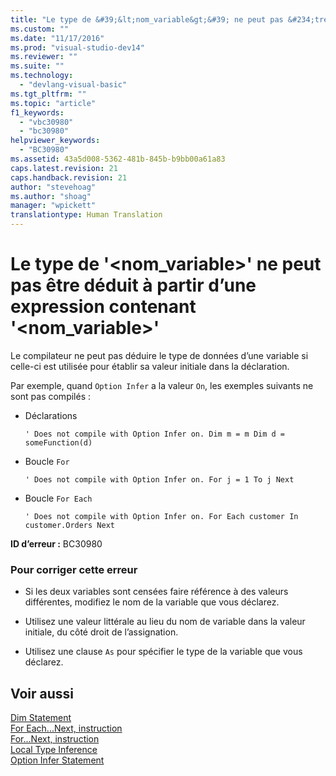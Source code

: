 ```yaml
---
title: "Le type de &#39;&lt;nom_variable&gt;&#39; ne peut pas &#234;tre d&#233;duit &#224; partir d’une expression contenant &#39;&lt;nom_variable&gt;&#39; | Microsoft Docs"
ms.custom: ""
ms.date: "11/17/2016"
ms.prod: "visual-studio-dev14"
ms.reviewer: ""
ms.suite: ""
ms.technology: 
  - "devlang-visual-basic"
ms.tgt_pltfrm: ""
ms.topic: "article"
f1_keywords: 
  - "vbc30980"
  - "bc30980"
helpviewer_keywords: 
  - "BC30980"
ms.assetid: 43a5d008-5362-481b-845b-b9bb00a61a83
caps.latest.revision: 21
caps.handback.revision: 21
author: "stevehoag"
ms.author: "shoag"
manager: "wpickett"
translationtype: Human Translation
---
```

# Le type de &#39;&lt;nom_variable&gt;&#39; ne peut pas &#234;tre d&#233;duit &#224; partir d’une expression contenant &#39;&lt;nom_variable&gt;&#39;
Le compilateur ne peut pas déduire le type de données d’une variable si celle\-ci est utilisée pour établir sa valeur initiale dans la déclaration.  
  
 Par exemple, quand `Option Infer` a la valeur `On`, les exemples suivants ne sont pas compilés :  
  
-   Déclarations  
  
    ```  
    ' Does not compile with Option Infer on. Dim m = m Dim d = someFunction(d)  
    ```  
  
-   Boucle `For`  
  
    ```  
    ' Does not compile with Option Infer on. For j = 1 To j Next  
    ```  
  
-   Boucle `For Each`  
  
    ```  
    ' Does not compile with Option Infer on. For Each customer In customer.Orders Next  
    ```  
  
 **ID d’erreur :** BC30980  
  
### Pour corriger cette erreur  
  
-   Si les deux variables sont censées faire référence à des valeurs différentes, modifiez le nom de la variable que vous déclarez.  
  
-   Utilisez une valeur littérale au lieu du nom de variable dans la valeur initiale, du côté droit de l’assignation.  
  
-   Utilisez une clause `As` pour spécifier le type de la variable que vous déclarez.  
  
## Voir aussi  
 [Dim Statement](../../visual-basic/language-reference/statements/dim-statement.md)   
 [For Each...Next, instruction](../../visual-basic/language-reference/statements/for-each-next-statement.md)   
 [For...Next, instruction](../../visual-basic/language-reference/statements/for-next-statement.md)   
 [Local Type Inference](../../visual-basic/programming-guide/language-features/variables/local-type-inference.md)   
 [Option Infer Statement](../../visual-basic/language-reference/statements/option-infer-statement.md)